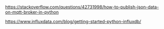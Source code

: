 https://stackoverflow.com/questions/42731998/how-to-publish-json-data-on-mqtt-broker-in-python

https://www.influxdata.com/blog/getting-started-python-influxdb/